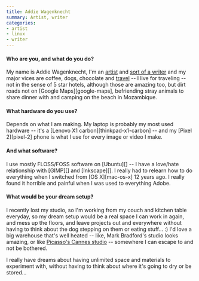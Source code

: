 ```yaml
---
title: Addie Wagenknecht
summary: Artist, writer
categories:
- artist
- linux
- writer
---
```


#### Who are you, and what do you do?

My name is Addie Wagenknecht, I'm an [artist](http://www.placesiveneverbeen.com/ "Addie's website.") and [sort of a writer](https://www.forbes.com/sites/addiewagenknecht/ "Addie's writing on Forbes.") and my major vices are coffee, dogs, chocolate and [travel](https://instagram.com/wheresaddie/ "Addie's Instagram account.") -- I live for traveling -- not in the sense of 5 star hotels, although those are amazing too, but dirt roads not on [Google Maps][google-maps], befriending stray animals to share dinner with and camping on the beach in Mozambique.

#### What hardware do you use?

Depends on what I am making. My laptop is probably my most used hardware -- it's a [Lenovo X1 carbon][thinkpad-x1-carbon] -- and my [Pixel 2][pixel-2] phone is what I use for every image or video I make.

#### And what software?

I use mostly FLOSS/FOSS software on [Ubuntu][] -- I have a love/hate relationship with [GIMP][] and [Inkscape][]. I really had to relearn how to do everything when I switched from [OS X][mac-os-x] 12 years ago. I really found it horrible and painful when I was used to everything Adobe.

#### What would be your dream setup?

I recently lost my studio, so I'm working from my couch and kitchen table everyday, so my dream setup would be a real space I can work in again, and mess up the floors, and leave projects out and everywhere without having to think about the dog stepping on them or eating stuff... :) I'd love a big warehouse that's well heated -- like, Mark Bradford's studio looks amazing, or like [Picasso's Cannes studio](https://theartstack.com/artist/pablo-picasso/his-cannes-studio-1956 "An ArtStack article about Picasso.") -- somewhere I can escape to and not be bothered. 

I really have dreams about having unlimited space and materials to experiment with, without having to think about where it's going to dry or be stored... 
